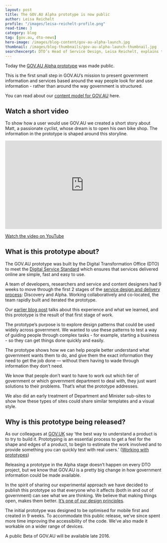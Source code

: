 ```yaml
---
layout: post
title: The GOV.AU Alpha prototype is now public
author: Leisa Reichelt
profile: "/images/leisa-reichelt-profile.png"
read-time: 3
category: blog
tag: [gov.au, dto-news]
hero-image: /images/blog-content/gov-au-alpha-launch.jpg
thumbnail: /images/blog-thumbnails/gov-au-alpha-launch-thumbnail.jpg
searchexcerpt: DTO’s Head of Service Design, Leisa Reichelt, explains the thinking behind the GOV.AU prototype which was publicly released today.
---
```


Today the [GOV.AU Alpha prototype](http://www.gov.au/alpha/) was made public.

This is the first small step in GOV.AU’s mission to present government information and services based around the way people look for and use information - rather than around the way government is structured.

You can read about our [content model for GOV.AU](https://www.dto.gov.au/blog/gov-au-content-model-explained/) here.

## Watch a short video

To show how a user would use GOV.AU we created a short story about Matt, a passionate cyclist, whose dream is to open his own bike shop. The information in the prototype is shaped around this storyline.

<style>.embed-container { position: relative; padding-bottom: 56.25%; height: 0; overflow: hidden; max-width: 100%; } .embed-container iframe, .embed-container object, .embed-container embed { position: absolute; top: 0; left: 0; width: 100%; height: 100%; }</style>
<div class='embed-container'><iframe src='https://www.youtube.com/embed/0EcJGLiN6jE?rel=0' frameborder='0' allowfullscreen></iframe></div>

[Watch the video on YouTube](https://youtu.be/0EcJGLiN6jE)

## What is this prototype about?

The GOV.AU prototype was built by the Digital Transformation Office (DTO) to meet the [Digital Service Standard](https://www.dto.gov.au/standard/) which ensures that services delivered online are simple, fast and easy to use.

A team of developers, researchers and service and content designers had 9 weeks to move through the first 2 stages of the [service design and delivery process](https://www.dto.gov.au/standard/service-design-and-delivery-process/): Discovery and Alpha. Working collaboratively and co-located, the team rapidly built and iterated the prototype. 

Our [earlier blog post](https://www.dto.gov.au/blog/gov-au-the-first-9-weeks/) talks about this experience and what we learned, and this prototype is the result of that first stage of work.

The prototype’s purpose is to explore design patterns that could be used widely across government. We wanted to use these patterns to test a way of guiding people through complex tasks - for example, starting a business - so they can get things done quickly and easily. 

The prototype shows how we can help people better understand what government wants them to do, and give them the exact information they need to get the job done — without them having to wade through information they don’t need.

We know that people don’t want to have to work out which tier of government or which government department to deal with, they just want solutions to their problems. That’s what the prototype addresses.

We also did an early treatment of Department and Minister sub-sites to show how these types of sites could share similar templates and a visual style.

## Why is this prototype being released?

As our colleagues at [GOV.UK](https://www.gov.uk/) say ‘the best way to understand a product is to try to build it. Prototyping is an essential process to get a feel for the shape and edges of a product, to begin to estimate the work involved and to provide something you can quickly test with real users.’ ([Working with prototypes](https://www.gov.uk/service-manual/user-centred-design/working-with-prototypes.html))

Releasing a prototype in the Alpha stage doesn’t happen on every DTO project, but we know that GOV.AU is a pretty big change in how government information could be made available. 

In the spirit of sharing our experimental approach we have decided to publish this prototype so that everyone who it affects (both in and out of government) can see what we are thinking. We believe that making things open, makes them better. [It’s one of our design principles](https://www.dto.gov.au/standard/design-principles/).

The initial prototype was designed to be optimised for mobile first and created in 9 weeks. To accommodate this public release, we’ve since spent more time improving the accessibility of the code. We’ve also made it workable on a wider range of devices.

A public Beta of GOV.AU will be available late 2016. 
